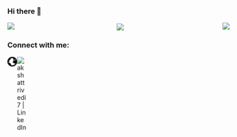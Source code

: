 ### Hi there 👋

<div align="center">
  
  <!-- GitHub Stats Card -->
  <img align="left" src="https://github-readme-stats.vercel.app/api?username=akshattrivedi&show_icons=true&theme=radical" />
  &nbsp
  <!-- GitHub Top Languages Card -->
  <img align="right" src="https://github-readme-stats.vercel.app/api/top-langs/?username=akshattrivedi&layout=compact&theme=radical" />

  <!-- Wakatime Stats Card: Type 1 -->
  <img align="center" src="https://github-readme-stats.vercel.app/api/wakatime?username=akshattrivedi&theme=radical&v=3" />

</div>


### Connect with me:

[<img align="left" alt="webpage" width="22px" src="https://raw.githubusercontent.com/iconic/open-iconic/master/svg/globe.svg" />][website]
[<img align="left" alt="akshattrivedi7  | LinkedIn" width="22px" src="https://cdn.jsdelivr.net/npm/simple-icons@v3/icons/linkedin.svg" />][linkedin]
<br />

[website]: https://akshattrivedi.surge.sh/
[linkedin]: https://www.linkedin.com/in/akshattrivedi7/

<!--
**akshattrivedi/akshattrivedi** is a ✨ _special_ ✨ repository because its `README.md` (this file) appears on your GitHub profile.

Here are some ideas to get you started:

- 🔭 I’m currently working on ...
- 🌱 I’m currently learning ...
- 👯 I’m looking to collaborate on ...
- 🤔 I’m looking for help with ...
- 💬 Ask me about ...
- 📫 How to reach me: ...
- 😄 Pronouns: ...
- ⚡ Fun fact: ...
-->
